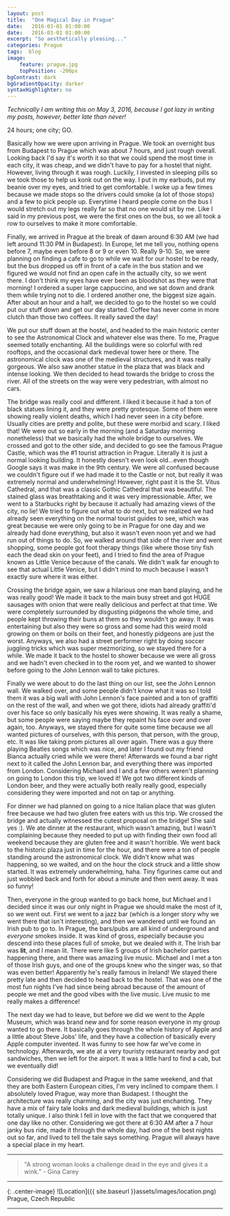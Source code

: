 ```yaml
---
layout: post
title:  "One Magical Day in Prague"
date:   2016-03-01 01:00:00
date:   2016-03-01 01:00:00
excerpt: "So aesthetically pleasing..."
categories: Prague
tags:  blog
image:
    feature: prague.jpg
    topPosition: -200px
bgContrast: dark
bgGradientOpacity: darker
syntaxHighlighter: no
---
```


*Technically I am writing this on May 3, 2016, because I got lazy in writing my posts, however, better late than never!*

24 hours; one city; GO.

Basically how we were upon arriving in Prague. We took an overnight bus from Budapest to Prague which was about 7 hours, and just rough overall. Looking back I'd say it's worth it so that we could spend the most time in each city, it was cheap, and we didn't have to pay for a hostel that night. However, living through it was rough. Luckily, I invested in sleeping pills so we took those to help us konk out on the way. I put in my earbuds, put my beanie over my eyes, and tried to get comfortable. I woke up a few times because we made stops so the drivers could smoke (a lot of those stops) and a few to pick people up. Everytime I heard people come on the bus I would stretch out my legs really far so that no one would sit by me. Like I said in my previous post, we were the first ones on the bus, so we all took a row to ourselves to make it more comfortable.

Finally, we arrived in Prague at the break of dawn around 6:30 AM (we had left around 11:30 PM in Budapest). In Europe, let me tell you, nothing opens before 7, maybe even before 8 or 9 or even 10. Really 9-10. So, we were planning on finding a cafe to go to while we wait for our hostel to be ready, but the bus dropped us off in front of a cafe in the bus station and we figured we would not find an open cafe in the actually city, so we went there. I don't think my eyes have ever been as bloodshot as they were that morning! I ordered a super large cappuccino, and we sat down and drank them while trying not to die. I ordered another one, the biggest size again. After about an hour and a half, we decided to go to the hostel so we could put our stuff down and get our day started. Coffee has never come in more clutch than those two coffees. It really saved the day!

We put our stuff down at the hostel, and headed to the main historic center to see the Astronomical Clock and whatever else was there. To me, Prague seemed totally enchanting. All the buildings were so colorful with red rooftops, and the occasional dark medieval tower here or there. The astronomical clock was one of the medieval structures, and it was really gorgeous. We also saw another statue in the plaza that was black and intense looking. We then decided to head towards the bridge to cross the river. All of the streets on the way were very pedestrian, with almost no cars.

The bridge was really cool and different. I liked it because it had a ton of black statues lining it, and they were pretty grotesque. Some of them were showing really violent deaths, which I had never seen in a city before. Usually cities are pretty and polite, but these were morbid and scary. I liked that! We were out so early in the morning (and a Saturday morning nonetheless) that we basically had the whole bridge to ourselves. We crossed and got to the other side, and decided to go see the famous Prague Castle, which was the #1 tourist attraction in Prague. Literally it is just a normal looking building. It honestly doesn't even look old...even though Google says it was make in the 9th century. We were all confused because we couldn't figure out if we had made it to the Castle or not, but really it was extremely normal and underwhelming! However, right past it is the St. Vitus Cathedral, and that was a classic Gothic Cathedral that was beautiful. The stained glass was breathtaking and it was very impressionable. After, we went to a Starbucks right by because it actually had amazing views of the city, no lie! We tried to figure out what to do next, but we realized we had already seen everything on the normal tourist guides to see, which was great because we were only going to be in Prague for one day and we already had done everything, but also it wasn't even noon yet and we had run out of things to do. So, we walked around that side of the river and went shopping, some people got foot therapy things (like where those tiny fish each the dead skin on your feet), and I tried to find the area of Prague known as Little Venice because of the canals. We didn't walk far enough to see that actual Little Venice, but I didn't mind to much because I wasn't exactly sure where it was either.

Crossing the bridge again, we saw a hilarious one man band playing, and he was really good! We made it back to the main busy street and got HUGE sausages with onion that were really delicious and perfect at that time. We were completely surrounded by disgusting pidgeons the whole time, and people kept throwing their buns at them so they wouldn't go away. It was entertaining but also they were so gross and some had this weird mold growing on them or boils on their feet, and honestly pidgeons are just the worst. Anyways, we also had a street performer right by doing soccer juggling tricks which was super mezmorizing, so we stayed there for a while. We made it back to the hostel to shower because we were all gross and we hadn't even checked in to the room yet, and we wanted to shower before going to the John Lennon wall to take pictures.

Finally we were about to do the last thing on our list, see the John Lennon wall. We walked over, and some people didn't know what it was so I told them it was a big wall with John Lennon's face painted and a ton of graffiti on the rest of the wall, and when we got there, idiots had already graffiti'd over his face so only basically his eyes were showing. It was really a shame, but some people were saying maybe they repaint his face over and over again, too. Anyways, we stayed there for quite some time because we all wanted pictures of ourselves, with this person, that person, with the group, etc. It was like taking prom pictures all over again. There was a guy there playing Beatles songs which was nice, and later I found out my friend Bianca actually cried while we were there! Afterwards we found a bar right next to it called the John Lennon bar, and everything there was imported from London. Considering Michael and I and a few others weren't planning on going to London this trip, we loved it! We got two different kinds of London beer, and they were actually both really really good, especially considering they were imported and not on tap or anything.

For dinner we had planned on going to a nice Italian place that was gluten free because we had two gluten free eaters with us this trip. We crossed the bridge and actually witnessed the cutest proposal on the bridge! She said yes :). We ate dinner at the restaurant, which wasn't amazing, but I wasn't complaining because they needed to put up with finding their own food all weekend because they are gluten free and it wasn't horrible. We went back to the historic plaza just in time for the hour, and there were a ton of people standing around the astronomical clock. We didn't know what was happening, so we waited, and on the hour the clock struck and a little show started. It was extremely underwhelming, haha. Tiny figurines came out and just wobbled back and forth for about a minute and then went away. It was so funny!

Then, everyone in the group wanted to go back home, but Michael and I decided since it was our only night in Prague we should make the most of it, so we went out. First we went to a jazz bar (which is a longer story why we went there that isn't interesting), and then we wandered until we found an Irish pub to go to. In Prague, the bars/pubs are all kind of underground and *everyone* smokes inside. It was kind of gross, especially because you descend into these places full of smoke, but we dealed with it. The Irish bar was **lit**, and I mean lit. There were like 5 groups of Irish bachelor parties happening there, and there was amazing live music. Michael and I met a ton of those Irish guys, and one of the groups knew who the singer was, so that was even better! Apparently he's really famous in Ireland! We stayed there pretty late and then decided to head back to the hostel. That was one of the most fun nights I've had since being abroad because of the amount of people we met and the good vibes with the live music. Live music to me really makes a difference!

The next day we had to leave, but before we did we went to the Apple Museum, which was brand new and for some reason everyone in my group wanted to go there. It basically goes through the whole history of Apple and a little about Steve Jobs' life, and they have a collection of basically every Apple computer invented. It was funny to see how far we've come in technology. Afterwards, we ate at a very touristy restaurant nearby and got sandwiches, then we left for the airport. It was a little hard to find a cab, but we eventually did!

Considering we did Budapest and Prague in the same weekend, and that they are both Eastern European cities, I'm very inclined to compare them. I absolutely loved Prague, way more than Budapest. I thought the architecture was really charming, and the city was just enchanting. They have a mix of fairy tale looks and dark medieval buildings, which is just totally unique. I also think I fell in love with the fact that we conquered that one day like no other. Considering we got there at 6:30 AM after a 7 hour janky bus ride, made it through the whole day, had one of the best nights out so far, and lived to tell the tale says something. Prague will always have a special place in my heart.

<hr>

<blockquote class="largeQuote">"A strong woman looks a challenge dead in the eye and gives it a wink." - Gina Carey</blockquote>

<hr>

{: .center-image}
![Location]({{ site.baseurl }}assets/images/location.png) Prague, Czech Republic

<hr>
